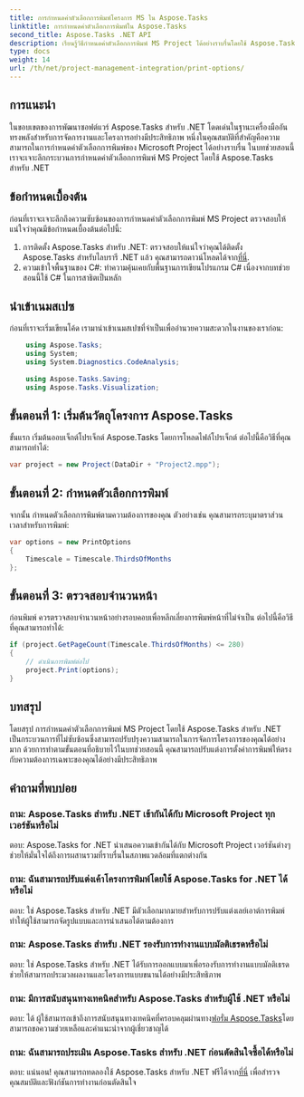 ```yaml
---
title: การกำหนดค่าตัวเลือกการพิมพ์โครงการ MS ใน Aspose.Tasks
linktitle: การกำหนดค่าตัวเลือกการพิมพ์ใน Aspose.Tasks
second_title: Aspose.Tasks .NET API
description: เรียนรู้วิธีกำหนดค่าตัวเลือกการพิมพ์ MS Project ได้อย่างราบรื่นโดยใช้ Aspose.Tasks สำหรับ .NET ปรับปรุงความสามารถในการจัดการโครงการของคุณ
type: docs
weight: 14
url: /th/net/project-management-integration/print-options/
---
```

## การแนะนำ
ในขอบเขตของการพัฒนาซอฟต์แวร์ Aspose.Tasks สำหรับ .NET โดดเด่นในฐานะเครื่องมืออันทรงพลังสำหรับการจัดการงานและโครงการอย่างมีประสิทธิภาพ หนึ่งในคุณสมบัติที่สำคัญคือความสามารถในการกำหนดค่าตัวเลือกการพิมพ์ของ Microsoft Project ได้อย่างราบรื่น ในบทช่วยสอนนี้ เราจะเจาะลึกกระบวนการกำหนดค่าตัวเลือกการพิมพ์ MS Project โดยใช้ Aspose.Tasks สำหรับ .NET
## ข้อกำหนดเบื้องต้น
ก่อนที่เราจะเจาะลึกถึงความซับซ้อนของการกำหนดค่าตัวเลือกการพิมพ์ MS Project ตรวจสอบให้แน่ใจว่าคุณมีข้อกำหนดเบื้องต้นต่อไปนี้:
1. การติดตั้ง Aspose.Tasks สำหรับ .NET: ตรวจสอบให้แน่ใจว่าคุณได้ติดตั้ง Aspose.Tasks สำหรับไลบรารี .NET แล้ว คุณสามารถดาวน์โหลดได้จาก[ที่นี่](https://releases.aspose.com/tasks/net/).
2. ความเข้าใจพื้นฐานของ C#: ทำความคุ้นเคยกับพื้นฐานการเขียนโปรแกรม C# เนื่องจากบทช่วยสอนนี้ใช้ C# ในการสาธิตเป็นหลัก

## นำเข้าเนมสเปซ
ก่อนที่เราจะเริ่มเขียนโค้ด เรามานำเข้าเนมสเปซที่จำเป็นเพื่ออำนวยความสะดวกในงานของเราก่อน:
```csharp
    using Aspose.Tasks;
    using System;
    using System.Diagnostics.CodeAnalysis;
    
    using Aspose.Tasks.Saving;
    using Aspose.Tasks.Visualization;
```

## ขั้นตอนที่ 1: เริ่มต้นวัตถุโครงการ Aspose.Tasks
ขั้นแรก เริ่มต้นออบเจ็กต์โปรเจ็กต์ Aspose.Tasks โดยการโหลดไฟล์โปรเจ็กต์ ต่อไปนี้คือวิธีที่คุณสามารถทำได้:
```csharp
var project = new Project(DataDir + "Project2.mpp");
```
## ขั้นตอนที่ 2: กำหนดตัวเลือกการพิมพ์
จากนั้น กำหนดตัวเลือกการพิมพ์ตามความต้องการของคุณ ตัวอย่างเช่น คุณสามารถระบุมาตราส่วนเวลาสำหรับการพิมพ์:
```csharp
var options = new PrintOptions
{
    Timescale = Timescale.ThirdsOfMonths
};
```
## ขั้นตอนที่ 3: ตรวจสอบจำนวนหน้า
ก่อนพิมพ์ ควรตรวจสอบจำนวนหน้าอย่างรอบคอบเพื่อหลีกเลี่ยงการพิมพ์หน้าที่ไม่จำเป็น ต่อไปนี้คือวิธีที่คุณสามารถทำได้:
```csharp
if (project.GetPageCount(Timescale.ThirdsOfMonths) <= 280)
{
    // ดำเนินการพิมพ์ต่อไป
    project.Print(options);
}
```

## บทสรุป
โดยสรุป การกำหนดค่าตัวเลือกการพิมพ์ MS Project โดยใช้ Aspose.Tasks สำหรับ .NET เป็นกระบวนการที่ไม่ซับซ้อนซึ่งสามารถปรับปรุงความสามารถในการจัดการโครงการของคุณได้อย่างมาก ด้วยการทำตามขั้นตอนที่อธิบายไว้ในบทช่วยสอนนี้ คุณสามารถปรับแต่งการตั้งค่าการพิมพ์ให้ตรงกับความต้องการเฉพาะของคุณได้อย่างมีประสิทธิภาพ
## คำถามที่พบบ่อย
### ถาม: Aspose.Tasks สำหรับ .NET เข้ากันได้กับ Microsoft Project ทุกเวอร์ชันหรือไม่
ตอบ: Aspose.Tasks for .NET นำเสนอความเข้ากันได้กับ Microsoft Project เวอร์ชันต่างๆ ช่วยให้มั่นใจได้ถึงการผสานรวมที่ราบรื่นในสภาพแวดล้อมที่แตกต่างกัน
### ถาม: ฉันสามารถปรับแต่งเค้าโครงการพิมพ์โดยใช้ Aspose.Tasks for .NET ได้หรือไม่
ตอบ: ใช่ Aspose.Tasks สำหรับ .NET มีตัวเลือกมากมายสำหรับการปรับแต่งเลย์เอาต์การพิมพ์ ทำให้ผู้ใช้สามารถจัดรูปแบบและการนำเสนอได้ตามต้องการ
### ถาม: Aspose.Tasks สำหรับ .NET รองรับการทำงานแบบมัลติเธรดหรือไม่
ตอบ: ใช่ Aspose.Tasks สำหรับ .NET ได้รับการออกแบบมาเพื่อรองรับการทำงานแบบมัลติเธรด ช่วยให้สามารถประมวลผลงานและโครงการแบบขนานได้อย่างมีประสิทธิภาพ
### ถาม: มีการสนับสนุนทางเทคนิคสำหรับ Aspose.Tasks สำหรับผู้ใช้ .NET หรือไม่
 ตอบ: ได้ ผู้ใช้สามารถเข้าถึงการสนับสนุนทางเทคนิคที่ครอบคลุมผ่านทาง[ฟอรั่ม Aspose.Tasks](https://forum.aspose.com/c/tasks/15)โดยสามารถขอความช่วยเหลือและคำแนะนำจากผู้เชี่ยวชาญได้
### ถาม: ฉันสามารถประเมิน Aspose.Tasks สำหรับ .NET ก่อนตัดสินใจซื้อได้หรือไม่
 ตอบ: แน่นอน! คุณสามารถทดลองใช้ Aspose.Tasks สำหรับ .NET ฟรีได้จาก[ที่นี่](https://releases.aspose.com/) เพื่อสำรวจคุณสมบัติและฟังก์ชันการทำงานก่อนตัดสินใจ
